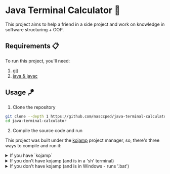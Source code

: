 Java Terminal Calculator 🧮
==========================

This project aims to help a friend in a side project and work on
knowledge in software structuring + OOP.

Requirements 📋
--------------

To run this project, you'll need:

1. [git](https://git-scm.com/)
2. [java & javac](https://www.oracle.com/java/)

Usage 🪁
-------

1. Clone the repository
```sh
git clone --depth 1 https://github.com/nasccped/java-terminal-calculator && \
cd java-terminal-calculator
```
2. Compile the source code and run

This project was built under the
[kojamp](https://github.com/nasccped/kojamp) project manager, so,
there's three ways to compile and run it:

<details><summary>If you have `kojamp`</summary>

compile and run using the `kojamp` CLI:
```sh
make build run
# if you doesn't have make at your machine, you can still use kojamp
# kojamp build && kojamp run
```

</details>

<details><summary>If you don't have kojamp (and is in a 'sh' terminal)</summary>

turn the shell script into executable + build and run the source:
```sh
chmod +x ./maksh.sh && ./maksh.sh build run
```

</details>

<details><summary>If you don't have kojamp (and is in Windows - runs '.bat')</summary>

compile and run:
```sh
./makbat.bat build run
```

</details>
